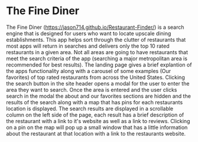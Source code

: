# The Fine Diner

The Fine Diner (https://jason714.github.io/Restaurant-Finder/) is a search engine that is designed for users who want to locate upscale dining establishments. This app helps sort through the clutter of restaurants that most apps will return in searches and delivers only the top 10 rated restaurants in a given area. Not all areas are going to have restaurants that meet the search criteria of the app (searching a major metropolitan area is recommended for best results). The landing page gives a brief explantion of the apps functionality along with a carousel of some examples (Our favorites) of top rated restaurants from across the United States. Clicking the search button in the site header opens a modal for the user to enter the area they want to search. Once the area is entered and the user clicks search in the modal the about and our favorites sections are hidden and the results of the search along with a map that has pins for each restaurants location is displayed. The search results are displayed in a scrollable column on the left side of the page, each result has a brief description of the restaurant with a link to it's website as well as a link to reviews. Clicking on a pin on the map will pop up a small window that has a little information about the restaurant at that location with a link to the restaurants website.
